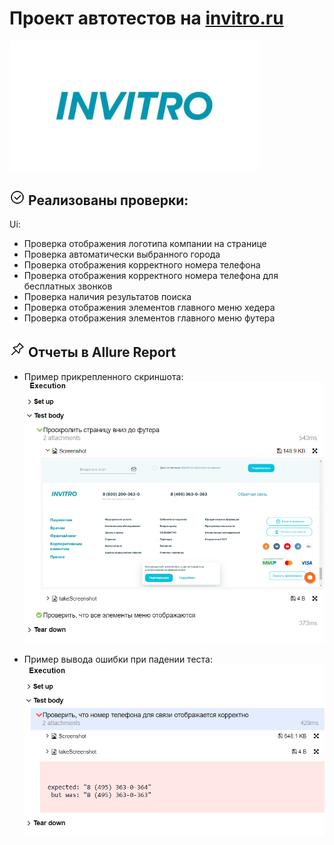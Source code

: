 # Проект автотестов на [invitro.ru](https://www.invitro.ru/)

<img align="center" src="https://github.com/ioomoon/InvitroUiTests/blob/main/readme/invitro.jpg" width="400">

## <img src="https://github.com/ioomoon/QA-guru-graduation/blob/master/img/icon5.png?raw=true" width="25"> Реализованы проверки:

Ui:
- Проверка отображения логотипа компании на странице
- Проверка автоматически выбранного города
- Проверка отображения корректного номера телефона
- Проверка отображения корректного номера телефона для бесплатных звонков
- Проверка наличия результатов поиска
- Проверка отображения элементов главного меню хедера
- Проверка отображения элементов главного меню футера

## <img src="https://github.com/ioomoon/QA-guru-graduation/blob/master/img/icon6.png?raw=true" width="25"> Отчеты в Allure Report
- Пример прикрепленного скриншота:
![](readme/Screenshot_1.png "allure")

- Пример вывода ошибки при падении теста:
![](readme/Screenshot_2.png "allure2")
